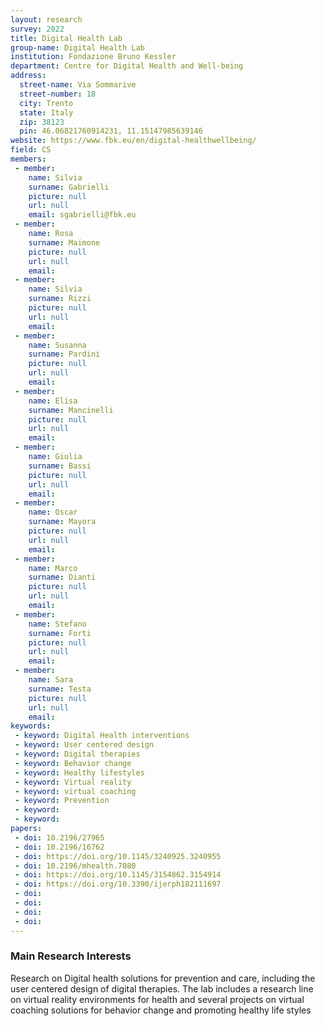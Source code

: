 ```yaml
---
layout: research
survey: 2022 
title: Digital Health Lab
group-name: Digital Health Lab
institution: Fondazione Bruno Kessler
department: Centre for Digital Health and Well-being
address: 
  street-name: Via Sommarive
  street-number: 18
  city: Trento
  state: Italy
  zip: 38123
  pin: 46.06821760914231, 11.15147985639146
website: https://www.fbk.eu/en/digital-healthwellbeing/
field: CS
members: 
 - member: 
    name: Silvia
    surname: Gabrielli
    picture: null
    url: null
    email: sgabrielli@fbk.eu
 - member: 
    name: Rosa
    surname: Maimone
    picture: null
    url: null
    email: 
 - member: 
    name: Silvia
    surname: Rizzi
    picture: null
    url: null
    email: 
 - member: 
    name: Susanna
    surname: Pardini
    picture: null
    url: null
    email: 
 - member: 
    name: Elisa
    surname: Mancinelli
    picture: null
    url: null
    email: 
 - member: 
    name: Giulia
    surname: Bassi
    picture: null
    url: null
    email: 
 - member: 
    name: Oscar
    surname: Mayora
    picture: null
    url: null
    email: 
 - member: 
    name: Marco
    surname: Dianti
    picture: null
    url: null
    email: 
 - member: 
    name: Stefano
    surname: Forti
    picture: null
    url: null
    email: 
 - member: 
    name: Sara
    surname: Testa
    picture: null
    url: null
    email: 
keywords: 
 - keyword: Digital Health interventions
 - keyword: User centered design
 - keyword: Digital therapies
 - keyword: Behavior change
 - keyword: Healthy lifestyles
 - keyword: Virtual reality
 - keyword: virtual coaching
 - keyword: Prevention
 - keyword: 
 - keyword: 
papers: 
 - doi: 10.2196/27965
 - doi: 10.2196/16762
 - doi: https://doi.org/10.1145/3240925.3240955
 - doi: 10.2196/mhealth.7080
 - doi: https://doi.org/10.1145/3154862.3154914
 - doi: https://doi.org/10.3390/ijerph182111697
 - doi: 
 - doi: 
 - doi: 
 - doi: 
---
```



### Main Research Interests
Research on Digital health solutions for prevention and care, including the user centered design of digital therapies. The lab includes a research line on virtual reality environments for health and several projects on virtual coaching solutions for behavior change and promoting healthy life styles